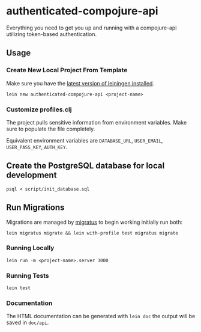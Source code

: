 # authenticated-compojure-api

Everything you need to get you up and running with a compojure-api utilizing token-based authentication.

## Usage

### Create New Local Project From Template

Make sure you have the [latest version of leiningen installed](https://github.com/technomancy/leiningen#installation).

```
lein new authenticated-compojure-api <project-name>
```

### Customize profiles.clj

The project pulls sensitive information from environment variables.
Make sure to populate the file completely.

Equivalent environment variables are `DATABASE_URL`, `USER_EMAIL`, `USER_PASS_KEY`, `AUTH_KEY`.

## Create the PostgreSQL database for local development

`psql < script/init_database.sql`

## Run Migrations

Migrations are managed by [migratus](https://github.com/yogthos/migratus) to begin working initially
run both:

`lein migratus migrate && lein with-profile test migratus migrate`

### Running Locally

`lein run -m <project-name>.server 3000`

### Running Tests

`lein test`

### Documentation

The HTML documentation can be generated with `lein doc` the output will be
saved in `doc/api`.
